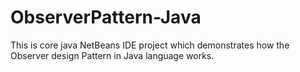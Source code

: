 # ObserverPattern-Java
This is core java NetBeans IDE project which demonstrates how the Observer design Pattern in Java language works.
